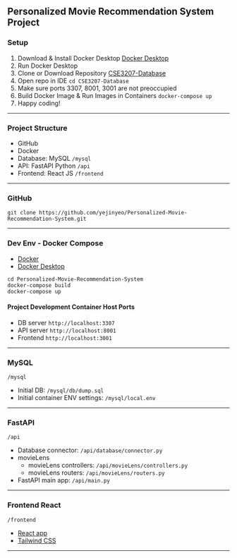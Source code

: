 ## Personalized Movie Recommendation System Project

### Setup 

1. Download & Install Docker Desktop [Docker Desktop](https://www.docker.com/products/docker-desktop/) 
2. Run Docker Desktop 
3. Clone or Download Repository [CSE3207-Database](https://github.com/ttytu/CSE3207-Database) 
4. Open repo in IDE `cd CSE3207-Database` 
5. Make sure ports 3307, 8001, 3001 are not preoccupied 
6. Build Docker Image & Run Images in Containers `docker-compose up` 
7. Happy coding! 

--- 

### Project Structure

- GitHub 
- Docker 
- Database: MySQL `/mysql`
- API: FastAPI Python `/api`
- Frontend: React JS `/frontend` 

--- 

### GitHub

```shell
git clone https://github.com/yejinyeo/Personalized-Movie-Recommendation-System.git
```

--- 

### Dev Env - Docker Compose

- [Docker](https://www.docker.com/) 
- [Docker Desktop](https://www.docker.com/products/docker-desktop/) 

```shell
cd Personalized-Movie-Recommendation-System
docker-compose build
docker-compose up
```

#### Project Development Container Host Ports

- DB server `http://localhost:3307` 
- API server `http://localhost:8001` 
- Frontend `http://localhost:3001` 

--- 

### MySQL 

`/mysql` 

- Initial DB: `/mysql/db/dump.sql` 
- Initial container ENV settings: `/mysql/local.env` 

--- 

### FastAPI 

`/api` 

- Database connector: `/api/database/connector.py` 
- movieLens  
  - movieLens controllers: `/api/movieLens/controllers.py` 
  - movieLens routers: `/api/movieLens/routers.py` 
- FastAPI main app: `/api/main.py` 

--- 

### Frontend React 

`/frontend` 

- [React app](https://create-react-app.dev/docs/) 
- [Tailwind CSS](https://tailwindcss.com/docs/) 

--- 
